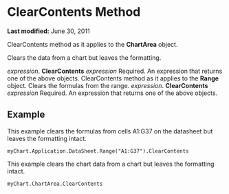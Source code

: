 
# ClearContents Method

 **Last modified:** June 30, 2011

ClearContents method as it applies to the  **ChartArea** object.

Clears the data from a chart but leaves the formatting.

 _expression_. **ClearContents**
 _expression_ Required. An expression that returns one of the above objects.
ClearContents method as it applies to the  **Range** object.
Clears the formulas from the range.
 _expression_. **ClearContents**
 _expression_ Required. An expression that returns one of the above objects.

## Example

This example clears the formulas from cells A1:G37 on the datasheet but leaves the formatting intact.


```
myChart.Application.DataSheet.Range("A1:G37").ClearContents
```

This example clears the chart data from a chart but leaves the formatting intact.




```
myChart.ChartArea.ClearContents
```

